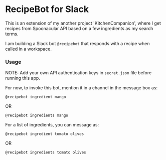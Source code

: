 # RecipeBot for Slack

This is an extension of my another project 'KitchenCompanion', where I get recipes from Spoonacular API based on a few ingredients as my search terms.

I am building a Slack bot `@recipebot` that responds with a recipe when called in a workspace.

### Usage

NOTE: Add your own API authentication keys in `secret.json` file before running this app.

For now, to invoke this bot, mention it in a channel in the message box as:

```
@recipebot ingredient mango
```

OR 

```
@recipebot ingredients mango
```

For a list of ingredients, you can message as:

```
@recipebot ingredient tomato olives
```

OR

```
@recipebot ingredients tomato olives
```